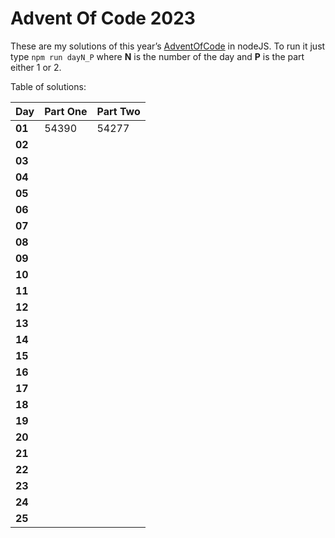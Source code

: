 # Advent Of Code 2023
These are my solutions of this year’s [AdventOfCode](https://adventofcode.com/2023) in nodeJS.
To run it just type `npm run dayN_P` where **N** is the number of the day and **P** is the part either 1 or 2.

Table of solutions:

| Day    | Part One   | Part Two    |
|--------|------------|-------------|
| **01** | 54390      | 54277       |
| **02** |            |             |
| **03** |            |             |
| **04** |            |             |
| **05** |            |             |
| **06** |            |             |
| **07** |            |             |
| **08** |            |             |
| **09** |            |             |
| **10** |            |             |
| **11** |            |             |
| **12** |            |             |
| **13** |            |             |
| **14** |            |             |
| **15** |            |             |
| **16** |            |             |
| **17** |            |             |
| **18** |            |             |
| **19** |            |             |
| **20** |            |             |
| **21** |            |             |
| **22** |            |             |
| **23** |            |             |
| **24** |            |             |
| **25** |            |
